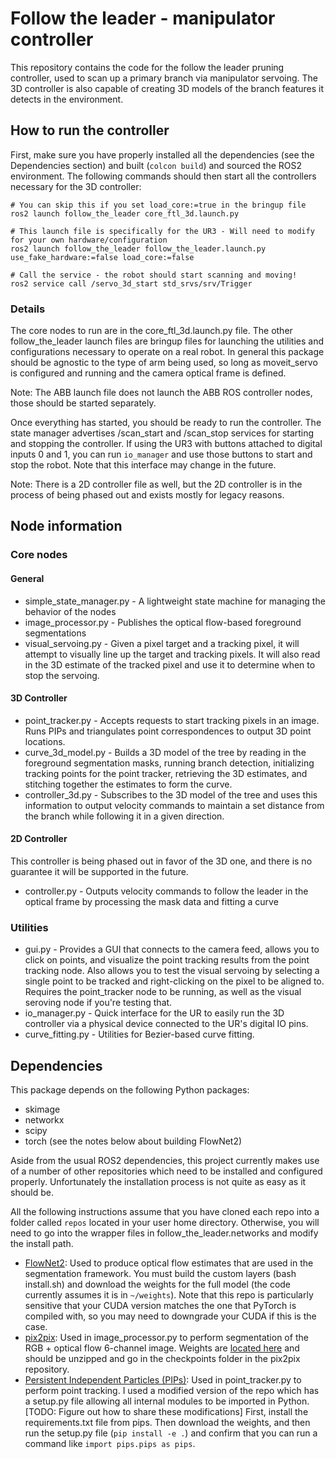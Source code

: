 # Follow the leader - manipulator controller

This repository contains the code for the follow the leader pruning controller, used to scan up a primary branch via manipulator servoing. The 3D controller is also capable of creating 3D models of the branch features it detects in the environment.





## How to run the controller

First, make sure you have properly installed all the dependencies (see the Dependencies section) and built (`colcon build`) and sourced the ROS2 environment. The following commands should then start all the controllers necessary for the 3D controller:

```
# You can skip this if you set load_core:=true in the bringup file
ros2 launch follow_the_leader core_ftl_3d.launch.py

# This launch file is specifically for the UR3 - Will need to modify for your own hardware/configuration
ros2 launch follow_the_leader follow_the_leader.launch.py use_fake_hardware:=false load_core:=false

# Call the service - the robot should start scanning and moving!
ros2 service call /servo_3d_start std_srvs/srv/Trigger
```

### Details

The core nodes to run are in the core_ftl_3d.launch.py file. The other follow_the_leader launch files are bringup files for launching the utilities and configurations necessary to operate on a real robot. In general this package should be agnostic to the type of arm being used, so long as moveit_servo is configured and running and the camera optical frame is defined.

Note: The ABB launch file does not launch the ABB ROS controller nodes, those should be started separately. 

Once everything has started, you should be ready to run the controller. The state manager advertises /scan_start and /scan_stop services for starting and stopping the controller. If using the UR3 with buttons attached to digital inputs 0 and 1, you can run `io_manager` and use those buttons to start and stop the robot. Note that this interface may change in the future.

Note: There is a 2D controller file as well, but the 2D controller is in the process of being phased out and exists mostly for legacy reasons. 

## Node information

### Core nodes
#### General
- simple_state_manager.py - A lightweight state machine for managing the behavior of the nodes
- image_processor.py - Publishes the optical flow-based foreground segmentations
- visual_servoing.py - Given a pixel target and a tracking pixel, it will attempt to visually line up the target and tracking pixels. It will also read in the 3D estimate of the tracked pixel and use it to determine when to stop the servoing.

#### 3D Controller
- point_tracker.py - Accepts requests to start tracking pixels in an image. Runs PIPs and triangulates point correspondences to output 3D point locations.
- curve_3d_model.py - Builds a 3D model of the tree by reading in the foreground segmentation masks, running branch detection, initializing tracking points for the point tracker, retrieving the 3D estimates, and stitching together the estimates to form the curve.
- controller_3d.py - Subscribes to the 3D model of the tree and uses this information to output velocity commands to maintain a set distance from the branch while following it in a given direction.

#### 2D Controller 

This controller is being phased out in favor of the 3D one, and there is no guarantee it will be supported in the future.

- controller.py - Outputs velocity commands to follow the leader in the optical frame by processing the mask data and fitting a curve

### Utilities
- gui.py - Provides a GUI that connects to the camera feed, allows you to click on points, and visualize the point tracking results from the point tracking node. Also allows you to test the visual servoing by selecting a single point to be tracked and right-clicking on the pixel to be aligned to. Requires the point_tracker node to be running, as well as the visual seroving node if you're testing that.
- io_manager.py - Quick interface for the UR to easily run the 3D controller via a physical device connected to the UR's digital IO pins.
- curve_fitting.py - Utilities for Bezier-based curve fitting.

## Dependencies

This package depends on the following Python packages:
- skimage
- networkx
- scipy
- torch (see the notes below about building FlowNet2)

Aside from the usual ROS2 dependencies, this project currently makes use of a number of other repositories which need to be installed and configured properly. Unfortunately the installation process is not quite as easy as it should be.

All the following instructions assume that you have cloned each repo into a folder called `repos` located in your user home directory. Otherwise, you will need to go into the wrapper files in follow_the_leader.networks and modify the install path.

- [FlowNet2](https://github.com/NVIDIA/flownet2-pytorch): Used to produce optical flow estimates that are used in the segmentation framework. You must build the custom layers (bash install.sh) and download the weights for the full model (the code currently assumes it is in `~/weights`). Note that this repo is particularly sensitive that your CUDA version matches the one that PyTorch is compiled with, so you may need to downgrade your CUDA if this is the case.
- [pix2pix](https://github.com/phillipi/pix2pix): Used in image_processor.py to perform segmentation of the RGB + optical flow 6-channel image. Weights are [located here](https://oregonstate.box.com/s/au4cm0o85sx8lnatmczodat958zifnox) and should be unzipped and go in the checkpoints folder in the pix2pix repository.
- [Persistent Independent Particles (PIPs)](https://github.com/aharley/pips): Used in point_tracker.py to perform point tracking. I used a modified version of the repo which has a setup.py file allowing all internal modules to be imported in Python. [TODO: Figure out how to share these modifications] First, install the requirements.txt file from pips. Then download the weights, and then run the setup.py file (`pip install -e .`) and confirm that you can run a command like `import pips.pips as pips`.